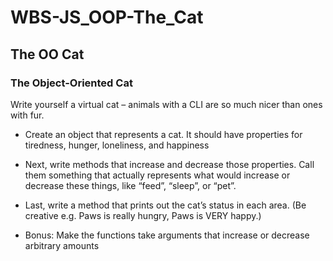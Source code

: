 # WBS-JS_OOP-The_Cat
## The OO Cat

### The Object-Oriented Cat

Write yourself a virtual cat – animals with a CLI are so much nicer than ones with fur.

- Create an object that represents a cat. It should have properties for tiredness, hunger, loneliness, and happiness

- Next, write methods that increase and decrease those properties. Call them something that actually represents what would increase or decrease these things, like “feed”, “sleep”, or “pet”.

- Last, write a method that prints out the cat’s status in each area. (Be creative e.g. Paws is really hungry, Paws is VERY happy.)

- Bonus: Make the functions take arguments that increase or decrease arbitrary amounts
